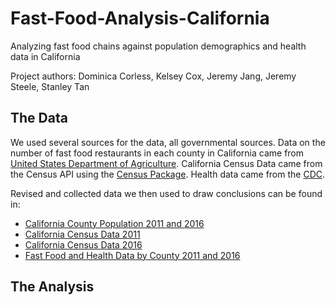 # Fast-Food-Analysis-California
Analyzing fast food chains against population demographics and health data in California

Project authors: Dominica Corless, Kelsey Cox, Jeremy Jang, Jeremy Steele, Stanley Tan

## The Data

We used several sources for the data, all governmental sources. Data on the number of fast food restaurants in each county in California came from [United States Department of Agriculture](https://www.ers.usda.gov/data-products/food-environment-atlas/go-to-the-atlas/). California Census Data came from the Census API using the [Census Package](https://github.com/datamade/census). Health data came from the [CDC](https://gis.cdc.gov/grasp/diabetes/DiabetesAtlas.html).

Revised and collected data we then used to draw conclusions can be found in:
* [California County Population 2011 and 2016](Analysis/data/county_2011_2016.csv)
* [California Census Data 2011](Analysis/data/census_data_2011.csv)
* [California Census Data 2016](Analysis/data/census_data_2016.csv)
* [Fast Food and Health Data by County 2011 and 2016](Analysis/data/big_df.csv)

## The Analysis

